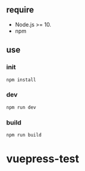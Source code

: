## require
- Node.js >= 10.
- npm

## use

### init

```
npm install
```

### dev

```
npm run dev
```

### build

```
npm run build
```
# vuepress-test
